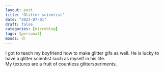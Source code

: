 ```yaml
---
layout: post
title: 'Glitter scientist'
date: "2023-07-01"
draft: false
categories: [microblog]
tags: [personal] 
moods: 😚
---
```

I got to teach my boyfriend how to make glitter gifs as well. He is lucky to have a glitter scientist such as myself in his life.\
My textures are a fruit of countless glittersperiments.
